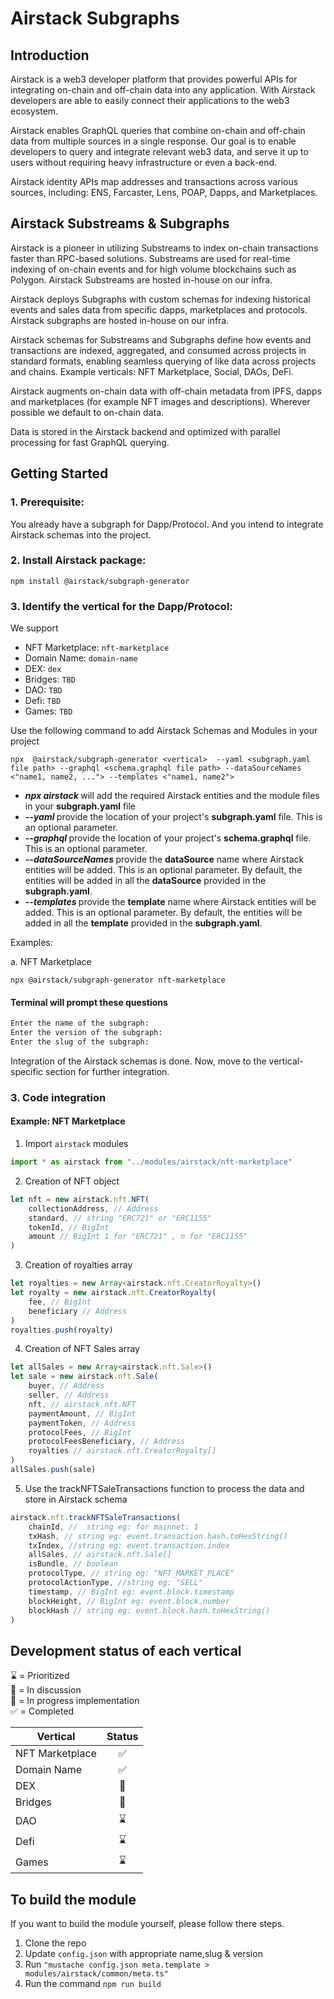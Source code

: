 # Airstack Subgraphs

## Introduction

Airstack is a web3 developer platform that provides powerful APIs for integrating on-chain and off-chain data into any application. With Airstack developers are able to easily connect their applications to the web3 ecosystem. 

Airstack enables GraphQL queries that combine on-chain and off-chain data from multiple sources in a single response. Our goal is to enable developers to query and integrate relevant web3 data, and serve it up to users without requiring heavy infrastructure or even a back-end. 

Airstack identity APIs map addresses and transactions across various sources, including: ENS, Farcaster, Lens, POAP, Dapps, and Marketplaces.

## Airstack Substreams & Subgraphs

Airstack is a pioneer in utilizing Substreams to index on-chain transactions faster than RPC-based solutions. Substreams are used for real-time indexing of on-chain events and for high volume blockchains such as Polygon. Airstack Substreams are hosted in-house on our infra.

Airstack deploys Subgraphs with custom schemas for indexing historical events and sales data from specific dapps, marketplaces and protocols. Airstack subgraphs are hosted in-house on our infra.

Airstack schemas for Substreams and Subgraphs define how events and transactions are indexed, aggregated, and consumed across projects in standard formats, enabling seamless querying of like data across projects and chains. Example verticals: NFT Marketplace, Social, DAOs, DeFi.

Airstack augments on-chain data with off-chain metadata from IPFS, dapps and marketplaces (for example NFT images and descriptions). Wherever possible we default to on-chain data.

Data is stored in the Airstack backend and optimized with parallel processing for fast GraphQL querying.

## Getting Started

### 1. Prerequisite:

You already have a subgraph for Dapp/Protocol. And you intend to integrate Airstack schemas into the project.

### 2. Install Airstack package:

```npm
npm install @airstack/subgraph-generator
```

### 3. Identify the vertical for the Dapp/Protocol:

We support

-   NFT Marketplace: `nft-marketplace`
-   Domain Name: `domain-name`
-   DEX: `dex`
-   Bridges: `TBD`
-   DAO: `TBD`
-   Defi: `TBD`
-   Games: `TBD`

Use the following command to add Airstack Schemas and Modules in your project

```npm
npx  @airstack/subgraph-generator <vertical>  --yaml <subgraph.yaml file path> --graphql <schema.graphql file path> --dataSourceNames <"name1, name2, ..."> --templates <"name1, name2">
```

<ul>
<li> <b><i>npx airstack <vertical></i></b> will add the required Airstack entities and the module files in your <b>subgraph.yaml</b> file</li>
<li> <b><i>--yaml <subgraph.yaml file path></i></b> provide the location of your project's <b>subgraph.yaml</b> file. This is an optional parameter.</li>
<li> <b><i>--graphql <subgraph.graphql file path></i></b>provide the location of your project's <b>schema.graphql</b> file. This is an optional parameter.</li>
<li> <b><i>--dataSourceNames <name1, name2, ...></i></b> provide the <b>dataSource</b> name where Airstack entities will be added. This is an optional parameter. By default, the entities will be added in all the <b>dataSource</b> provided in the <b>subgraph.yaml</b>.
</li>
<li> <b><i>--templates <name1, name2, ...></i></b> provide the <b>template</b> name where Airstack entities will be added. This is an optional parameter. By default, the entities will be added in all the <b>template</b> provided in the <b>subgraph.yaml</b>.
</li>
</ul>










Examples:

a. NFT Marketplace

```
npx @airstack/subgraph-generator nft-marketplace
```

#### Terminal will prompt these questions

```sh
Enter the name of the subgraph:
Enter the version of the subgraph:
Enter the slug of the subgraph:
```

Integration of the Airstack schemas is done. Now, move to the vertical-specific section for further integration.

### 3. Code integration

#### Example: NFT Marketplace

1. Import `airstack` modules

```ts
import * as airstack from "../modules/airstack/nft-marketplace"
```

2. Creation of NFT object

```ts
let nft = new airstack.nft.NFT(
    collectionAddress, // Address
    standard, // string "ERC721" or "ERC1155"
    tokenId, // BigInt
    amount // BigInt 1 for "ERC721" , n for "ERC1155"
)
```

3. Creation of royalties array

```ts
let royalties = new Array<airstack.nft.CreatorRoyalty>()
let royalty = new airstack.nft.CreatorRoyalty(
    fee, // BigInt
    beneficiary // Address
)
royalties.push(royalty)
```

4. Creation of NFT Sales array

```ts
let allSales = new Array<airstack.nft.Sale>()
let sale = new airstack.nft.Sale(
    buyer, // Address
    seller, // Address
    nft, // airstack.nft.NFT
    paymentAmount, // BigInt
    paymentToken, // Address
    protocolFees, // BigInt
    protocolFeesBeneficiary, // Address
    royalties // airstack.nft.CreatorRoyalty[]
)
allSales.push(sale)
```

5. Use the trackNFTSaleTransactions function to process the data and store in Airstack schema

```ts
airstack.nft.trackNFTSaleTransactions(
    chainId, //  string eg: for mainnet: 1
    txHash, // string eg: event.transaction.hash.toHexString()
    txIndex, //string eg: event.transaction.index
    allSales, // airstack.nft.Sale[]
    isBundle, // boolean 
    protocolType, // string eg: "NFT_MARKET_PLACE"
    protocolActionType, //string eg: "SELL"
    timestamp, // BigInt eg: event.block.timestamp
    blockHeight, // BigInt eg: event.block.number
    blockHash // string eg: event.block.hash.toHexString()
)
```

## Development status of each vertical

⌛ = Prioritized<br/>
💬 = In discussion<br/>
🔨 = In progress implementation<br/>
✅ = Completed<br/>

| Vertical        | Status |
| --------------- | :----: |
| NFT Marketplace |   ✅   |
| Domain Name     |   ✅   |
| DEX             |   🔨   |
| Bridges         |   💬   |
| DAO             |   ⌛   |
| Defi            |   ⌛   |
| Games           |   ⌛   |

## To build the module

If you want to build the module yourself, please follow there steps.

1. Clone the repo
2. Update `config.json` with appropriate name,slug & version
2. Run 
`"mustache config.json meta.template > modules/airstack/common/meta.ts"`
3. Run the command
   `npm run build` 